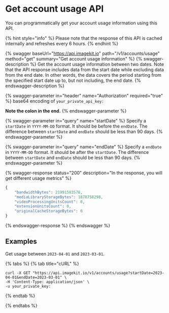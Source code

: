 # Get account usage API

You can programmatically get your account usage information using this API.

{% hint style="info" %}
Please note that the response of this API is cached internally and refreshes every 6 hours.
{% endhint %}

{% swagger baseUrl="https://api.imagekit.io" path="/v1/accounts/usage" method="get" summary="Get account usage information" %}
{% swagger-description %}
Get the account usage information between two dates. Note that the API response includes data from the start date while excluding data from the end date. In other words, the data covers the period starting from the specified start date up to, but not including, the end date.
{% endswagger-description %}

{% swagger-parameter in="header" name="Authorization" required="true" %}
base64 encoding of `your_private_api_key:`

**Note the colon in the end.**
{% endswagger-parameter %}

{% swagger-parameter in="query" name="startDate" %}
Specify a `startDate` in `YYYY-MM-DD` format. It should be before the `endDate`. The difference between `startDate` and `endDate` should be less than 90 days.
{% endswagger-parameter %}

{% swagger-parameter in="query" name="endDate" %}
Specify a `endDate` in `YYYY-MM-DD` format. It should be after the `startDate`. The difference between `startDate` and `endDate` should be less than 90 days.
{% endswagger-parameter %}

{% swagger-response status="200" description="In the response, you will get different usage metrics" %}
```javascript
{
    "bandwidthBytes": 21991583578,
    "mediaLibraryStorageBytes": 1878758298,
    "videoProcessingUnitsCount": 0,
    "extensionUnitsCount": 0,
    "originalCacheStorageBytes": 0
}
```
{% endswagger-response %}
{% endswagger %}



## Examples

Get usage between `2023-04-01` and `2023-03-01`.

{% tabs %}
{% tab title="cURL" %}
```basic
curl -X GET "https://api.imagekit.io/v1/accounts/usage?startDate=2023-04-01&endDate=2023-03-01" \
-H 'Content-Type: application/json' \
-u your_private_key:
```
{% endtab %}

{% endtabs %}
